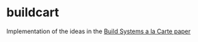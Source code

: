 # buildcart
Implementation of the ideas in the [Build Systems a la Carte paper](https://www.microsoft.com/en-us/research/publication/build-systems-la-carte/)
